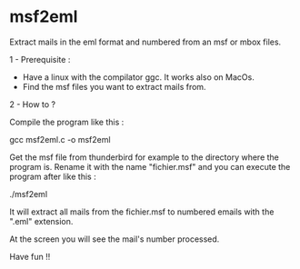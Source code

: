 # msf2eml

Extract mails in the eml format and numbered from an msf or mbox files.

1 - Prerequisite :

- Have a linux with the compilator ggc. It works also on MacOs.
- Find the msf files you want to extract mails from.

2 - How to ?

Compile the program like this :

gcc msf2eml.c -o msf2eml

Get the msf file from thunderbird for example to the directory where the program is.
Rename it with the name "fichier.msf" and you can execute the program after like this :

./msf2eml

It will extract all mails from the fichier.msf to numbered emails with the ".eml" extension.

At the screen you will see the mail's number processed.

Have fun !!
